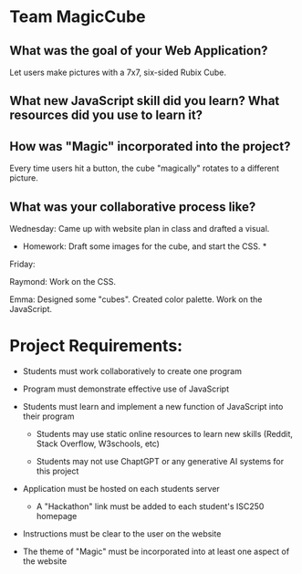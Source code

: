 # Team MagicCube

## What was the goal of your Web Application?

Let users make pictures with a 7x7, six-sided Rubix Cube.  

## What new JavaScript skill did you learn? What resources did you use to learn it?



  

## How was "Magic" incorporated into the project?

Every time users hit a button, the cube "magically" rotates to a different picture. 
  
## What was your collaborative process like?

Wednesday: Came up with website plan in class and drafted a visual.

* Homework: Draft some images for the cube, and start the CSS. *

Friday: 

  Raymond: Work on the CSS.
  
  Emma: Designed some "cubes". Created color palette. Work on the JavaScript.

# Project Requirements:

- Students must work collaboratively to create one program

- Program must demonstrate effective use of JavaScript

- Students must learn and implement a new function of JavaScript into their program

    - Students may use static online resources to learn new skills (Reddit, Stack Overflow, W3schools, etc)

    - Students may not use ChaptGPT or any generative AI systems for this project

- Application must be hosted on each students server

    - A "Hackathon" link must be added to each student's ISC250 homepage

- Instructions must be clear to the user on the website

- The theme of "Magic" must be incorporated into at least one aspect of the website
